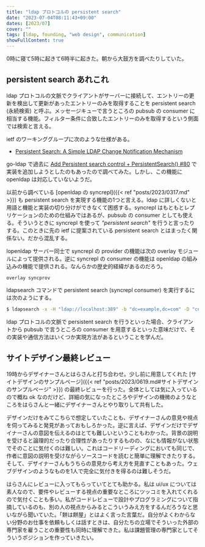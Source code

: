 ```yaml
---
title: "ldap プロトコルの persistent search"
date: "2023-07-04T08:11:43+09:00"
dates: [2023/07]
cover: ""
tags: [ldap, founding, "web design", communication]
showFullContent: true
---
```


0時に寝て5時に起きて6時半に起きた。朝から大鼓方を調べたりしていた。

## persistent search あれこれ

ldap プロトコルの文脈でクライアントがサーバーに接続して、エントリーの更新を検出して更新があったエントリーのみを取得することを persistent search (永続検索) と呼ぶ。メッセージキューで言うところの pubsub の consumer に相当する機能。フィルター条件に合致したエントリーのみを取得するという側面では検索と言える。

ietf のワーキンググループに次のような仕様がある。

* [Persistent Search: A Simple LDAP Change Notification Mechanism](https://www.ietf.org/proceedings/50/I-D/ldapext-psearch-03.txt)

go-ldap で過去に [Add Persistent search control + PersistentSearch() #80](https://github.com/go-ldap/ldap/pull/80) で実装を追加しようとしたのもあったので調べてみた。しかし、この機能に openldap は対応していないようだ。

以前から調べている [openldap の syncrepl]({{< ref "posts/2023/0317.md" >}}) も persistent search を実現する機能の1つと言える。ldap に詳しくないと用語と機能と実装の切り分けができなくて困惑する。syncrepl はもともとレプリケーションのための仕組みではあるが、pubsub の consumer としても使える。そういうときに syncrepl を使って _"persistent search"_ を行うと言ったりする。このときに先の ietf に提案されている persistent search とはまったく関係ない。だから混乱する。

lopenldap サーバー同士で syncrepl の provider の機能は次の overlay モジュールによって提供される。逆に syncrepl の consumer の機能は openldap の組み込みの機能で提供される。なんらかの歴史的経緯があるのだろう。

```
overlay syncprov
```

ldapsearch コマンドで persistent search (syncrepl consumer) を実行するには次のようにする。

```bash
$ ldapsearch -x -H "ldap://localhost:389" -b "dc=example,dc=com" -D "cn=Manager,dc=example,dc=com" -w "secret" -E '!sync=rp'
```

ldap プロトコルの文脈で persistent search を行うといった場合、クライアントから pubsub で言うところの consumer を用意するといった意味だけで、その実装や通信方法はいくつか実現方法があるということを学んだ。

## サイトデザイン最終レビュー

19時からデザイナーさんとはらさんと打ち合わせ。少し前に用意してくれた [サイトデザインのサンプルページ]({{< ref "posts/2023/0619.md#サイトデザインのサンプルページ" >}}) の最終レビューを行った。全体としては気に入っているので概ね ok なのだけど、詳細の気になったところやデザインの機微のようなところをはらさんと一緒にデザイナーさんとやり取りして共有した。

デザインだけをみてこちらで想定していたことも、デザイナーさんの意見や視点を伺ってみると発見があっておもしろかった。逆に言えば、デザインだけでデザイナーさんの意図を伝えるのはとても難しいということもわかった。背景の説明を受けると論理的だったり合理性があったりするものの、なにも情報がない状態でそのことに気付くのは難しい。これはコードリーディングにおいても同じで、作者に意図の説明を受けながらソースコードを読むと簡単に理解できたりする。そして、デザイナーさんもうちらの意見から考え方を見直すこともあった。ウェブデザインのようなものを1人で完全に気付きを得るのは難しそうだ。

はらさんにレビューに入ってもらっていてとても助かる。私は ui/ux については素人なので、要件やレビューする視点の重要なところにツッコミを入れてくれるので気付くことも多い。私がコードレビューで設計やプログラミングについて指摘しているのも、別の人の視点からみるとこういうみえ方をするんだろうなと思いながら聞いていた。「餅は餅屋」とはよく言った言葉だ。自分がよくわからない分野のお仕事を依頼もしくは話すときは、自分たちの立場でそういった外部の専門家を雇うことの重要性も同時に理解できた。私は課題管理の専門家としてそういうポジションを作っていきたい。
